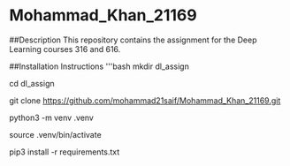 # Mohammad_Khan_21169

##Description
This repository contains the assignment for the Deep Learning courses 316 and 616.

##Installation Instructions
'''bash
mkdir dl_assign

cd dl_assign

git clone https://github.com/mohammad21saif/Mohammad_Khan_21169.git

python3 -m venv .venv

source .venv/bin/activate

pip3 install -r requirements.txt